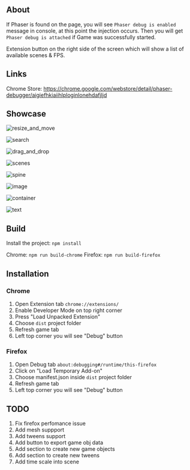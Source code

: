 ## About

If Phaser is found on the page, you will see `Phaser debug is enabled` message in console, at this point
the injection occurs. Then you will get `Phaser debug is attached` if Game was successfully started.

Extension button on the right side of the screen which will show a list of available scenes & FPS.

## Links

Chrome Store: https://chrome.google.com/webstore/detail/phaser-debugger/aigiefhkiaiihlploginlonehdafjljd

## Showcase

![resize_and_move](./readme/resize_and_movable.gif)

![search](./readme/search.gif)

![drag_and_drop](./readme/drag_and_drop.gif)

![scenes](./readme/scenes.png)

![spine](./readme/spine.png)

![image](./readme/image.png)

![container](./readme/container.png)

![text](./readme/text.png)


## Build

Install the project: `npm install`

Chrome: `npm run build-chrome`
Firefox: `npm run build-firefox`

## Installation

### Chrome

1. Open Extension tab `chrome://extensions/`
2. Enable Developer Mode on top right corner
3. Press "Load Unpacked Extension"
4. Choose `dist` project folder
5. Refresh game tab
6. Left top corner you will see "Debug" button

### Firefox

1. Open Debug tab `about:debugging#/runtime/this-firefox`
2. Click on "Load Temporary Add-on"
3. Choose manifest.json inside `dist` project folder
4. Refresh game tab
5. Left top corner you will see "Debug" button

## TODO

1. Fix firefox perfomance issue
2. Add mesh suppport
3. Add tweens support
4. Add button to export game obj data
5. Add section to create new game objects
6. Add section to create new tweens
7. Add time scale into scene
